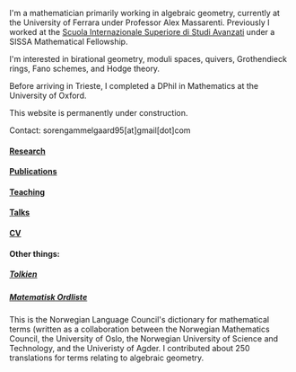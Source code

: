 
I'm a mathematician primarily working in algebraic geometry, currently at the University of Ferrara under Professor Alex Massarenti.
Previously I worked at the [Scuola Internazionale Superiore di Studi Avanzati](sissa.it) under a SISSA Mathematical Fellowship.


I'm interested in birational geometry, moduli spaces, quivers, Grothendieck rings, Fano schemes, and Hodge theory.

Before arriving in Trieste, I completed a DPhil in Mathematics at the University of Oxford.

This website is permanently under construction.

Contact: sorengammelgaard95[at]gmail[dot]com

#### [Research](https://sorengam.github.io/research)

#### [Publications](https://sorengam.github.io/papers)

#### [Teaching](teaching)

#### [Talks](talks)

#### [CV](CV)

#### Other things:

##### [Tolkien](https://sorengam.github.io/tolkien)

##### [Matematisk Ordliste](https://matematikkradet.no/ordliste/)
This is the Norwegian Language Council's dictionary for mathematical terms (written as a collaboration between the Norwegian Mathematics Council, the University of Oslo, the Norwegian University of Science and Technology, and the Univeristy of Agder. I contributed about 250 translations for terms relating to algebraic geometry.

